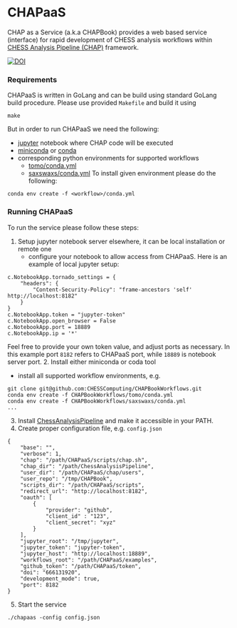 # CHAPaaS
CHAP as a Service (a.k.a CHAPBook) provides a web based service (interface)
for rapid development of CHESS analysis workflows within
[CHESS Analysis Pipeline (CHAP)](https://github.com/CHESSComputing/ChessAnalysisPipeline)
framework.

[![DOI](https://zenodo.org/badge/642907044.svg)](https://zenodo.org/badge/latestdoi/642907044)

### Requirements
CHAPaaS is written in GoLang and can be build using standard GoLang
build procedure. Please use provided `Makefile` and build it using
```
make
```
But in order to run CHAPaaS we need the following:
- [jupyter](https://jupyter.org/install)
notebook where CHAP code will be executed
- [miniconda](https://conda.io/en/latest/miniconda-install.html) or
[conda](https://conda.io/projects/conda/en/stable/)
- corresponding python environments for supported workflows
  - [tomo/conda.yml](https://github.com/CHESSComputing/CHAPBookWorkflows/blob/main/tomo/conda.yml)
  - [saxswaxs/conda.yml](https://github.com/CHESSComputing/CHAPBookWorkflows/blob/main/saxswaxs/conda.yml)
  To install given environment please do the following:
```
conda env create -f <workflow>/conda.yml
```

### Running CHAPaaS
To run the service please follow these steps:
1. Setup jupyter notebook server elsewhere, it can be local installation or
   remote one
   - configure your notebook to allow access from CHAPaaS. Here is an example
   of local jupyter setup:
```
c.NotebookApp.tornado_settings = {
    "headers": {
        "Content-Security-Policy": "frame-ancestors 'self' http://localhost:8182"
    }
}
c.NotebookApp.token = "jupyter-token"
c.NotebookApp.open_browser = False
c.NotebookApp.port = 18889
c.NotebookApp.ip = '*'
```
Feel free to provide your own token value, and adjust ports as necessary.
In this example port `8182` refers to CHAPaaS port, while `18889`
is notebook server port.
2. Install either miniconda or coda tool
   - install all supported workflow environments, e.g.
```
git clone git@github.com:CHESSComputing/CHAPBookWorkflows.git
conda env create -f CHAPBookWorkflows/tomo/conda.yml
conda env create -f CHAPBookWorkflows/saxswaxs/conda.yml
...
```
3. Install [ChessAnalysisPipeline](https://github.com/CHESSComputing/ChessAnalysisPipeline)
and make it accessible in your PATH.
4. Create proper configuration file, e.g. `config.json`
```
{
    "base": "",
    "verbose": 1,
    "chap": "/path/CHAPaaS/scripts/chap.sh",
    "chap_dir": "/path/ChessAnalysisPipeline",
    "user_dir": "/path/CHAPaaS/chap/users",
    "user_repo": "/tmp/CHAPBook",
    "scripts_dir": "/path/CHAPaaS/scripts",
    "redirect_url": "http://localhost:8182",
    "oauth": [
        {
            "provider": "github",
            "client_id" : "123",
            "client_secret": "xyz"
        }
    ],
    "jupyter_root": "/tmp/jupyter",
    "jupyter_token": "jupyter-token",
    "jupyter_host": "http://localhost:18889",
    "workflows_root": "/path/CHAPaaS/examples",
    "github_token": "/path/CHAPaaS/token",
    "doi": "666131920",
    "development_mode": true,
    "port": 8182
}
```
5. Start the service
```
./chapaas -config config.json
```
